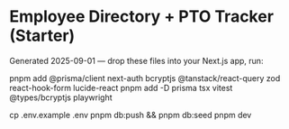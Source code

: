 # Employee Directory + PTO Tracker (Starter)
Generated 2025-09-01 — drop these files into your Next.js app, run:

pnpm add @prisma/client next-auth bcryptjs @tanstack/react-query zod react-hook-form lucide-react
pnpm add -D prisma tsx vitest @types/bcryptjs playwright

cp .env.example .env
pnpm db:push && pnpm db:seed
pnpm dev
